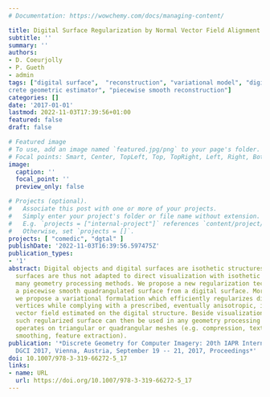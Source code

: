 ```yaml
---
# Documentation: https://wowchemy.com/docs/managing-content/

title: Digital Surface Regularization by Normal Vector Field Alignment
subtitle: ''
summary: ''
authors:
- D. Coeurjolly
- P. Gueth
- admin
tags: ["digital surface",  "reconstruction", "variational model", "digital geometry", "dis\
crete geometric estimator", "piecewise smooth reconstruction"]
categories: []
date: '2017-01-01'
lastmod: 2022-11-03T17:39:56+01:00
featured: false
draft: false

# Featured image
# To use, add an image named `featured.jpg/png` to your page's folder.
# Focal points: Smart, Center, TopLeft, Top, TopRight, Left, Right, BottomLeft, Bottom, BottomRight.
image:
  caption: ''
  focal_point: ''
  preview_only: false

# Projects (optional).
#   Associate this post with one or more of your projects.
#   Simply enter your project's folder or file name without extension.
#   E.g. `projects = ["internal-project"]` references `content/project/deep-learning/index.md`.
#   Otherwise, set `projects = []`.
projects: [ "comedic", "dgtal" ]
publishDate: '2022-11-03T16:39:56.597475Z'
publication_types:
- '1'
abstract: Digital objects and digital surfaces are isothetic structures per se. Such
  surfaces are thus not adapted to direct visualization with isothetic quads, or to
  many geometry processing methods. We propose a new regularization technique to construct
  a piecewise smooth quadrangulated surface from a digital surface. More formally
  we propose a variational formulation which efficiently regularizes digital surface
  vertices while complying with a prescribed, eventually anisotropic, input normal
  vector field estimated on the digital structure. Beside visualization purposes,
  such regularized surface can then be used in any geometry processing tasks which
  operates on triangular or quadrangular meshes (e.g. compression, texturing, anisotropic
  smoothing, feature extraction).
publication: '*Discrete Geometry for Computer Imagery: 20th IAPR International Conference,
  DGCI 2017, Vienna, Austria, September 19 -- 21, 2017, Proceedings*'
doi: 10.1007/978-3-319-66272-5_17
links:
- name: URL
  url: https://doi.org/10.1007/978-3-319-66272-5_17
---
```

